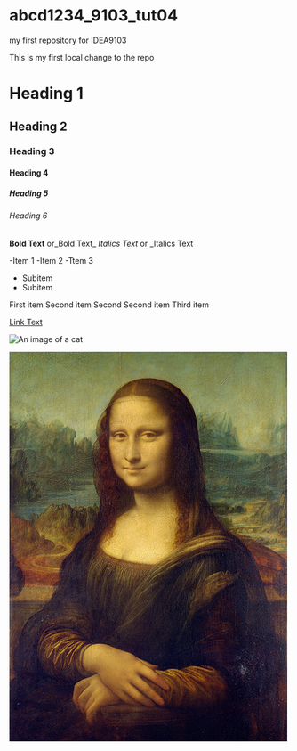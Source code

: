 # abcd1234_9103_tut04
my first repository for IDEA9103

This is my first local change to the repo

# Heading 1
## Heading 2
### Heading 3
#### Heading 4
##### Heading 5
###### Heading 6

**Bold Text** or_Bold Text_
*Italics Text* or _Italics Text

-Item 1
-Item 2
-Ttem 3
- Subitem
- Subitem


First item
Second item
Second Second item
Third item

[Link Text](http://www.google.com/)

![An image of a cat](http://placekitten.com/200/300)

![An image of the Mona Lisa](asset/Mona_Lisa_by_Leonardo_da_Vinci_500_x_700%20(1).jpg)
